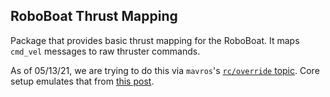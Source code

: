 ## RoboBoat Thrust Mapping

Package that provides basic thrust mapping for the RoboBoat. It maps `cmd_vel` messages to raw thruster commands.

As of 05/13/21, we are trying to do this via `mavros`'s [`rc/override` topic](http://wiki.ros.org/mavros#mavros.2FPlugins.Subscribed_Topics-2). Core setup emulates that from [this post](https://discuss.bluerobotics.com/t/simulating-manual-control-using-mavros/1745/64).